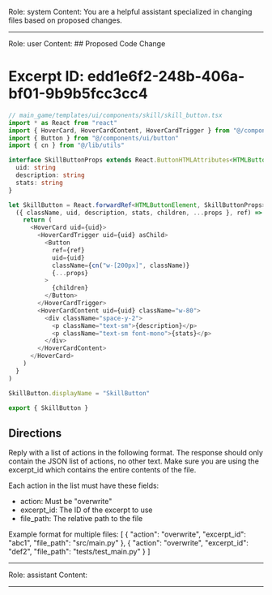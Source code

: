 Role: system
Content: You are a helpful assistant specialized in changing files based on proposed changes.
__________________
Role: user
Content: ## Proposed Code Change
# Excerpt ID: edd1e6f2-248b-406a-bf01-9b9b5fcc3cc4
```typescript
// main_game/templates/ui/components/skill/skill_button.tsx
import * as React from "react"
import { HoverCard, HoverCardContent, HoverCardTrigger } from "@/components/ui/hover-card"
import { Button } from "@/components/ui/button"
import { cn } from "@/lib/utils"

interface SkillButtonProps extends React.ButtonHTMLAttributes<HTMLButtonElement> {
  uid: string
  description: string
  stats: string
}

let SkillButton = React.forwardRef<HTMLButtonElement, SkillButtonProps>(
  ({ className, uid, description, stats, children, ...props }, ref) => {
    return (
      <HoverCard uid={uid}>
        <HoverCardTrigger uid={uid} asChild>
          <Button
            ref={ref}
            uid={uid}
            className={cn("w-[200px]", className)}
            {...props}
          >
            {children}
          </Button>
        </HoverCardTrigger>
        <HoverCardContent uid={uid} className="w-80">
          <div className="space-y-2">
            <p className="text-sm">{description}</p>
            <p className="text-sm font-mono">{stats}</p>
          </div>
        </HoverCardContent>
      </HoverCard>
    )
  }
)

SkillButton.displayName = "SkillButton"

export { SkillButton }
```

## Directions
Reply with a list of actions in the following format. The response should only contain the JSON list of actions, no other text.
Make sure you are using the excerpt_id which contains the entire contents of the file.

Each action in the list must have these fields:
- action: Must be "overwrite"
- excerpt_id: The ID of the excerpt to use
- file_path: The relative path to the file

Example format for multiple files:
[
    {
        "action": "overwrite",
        "excerpt_id": "abc1",
        "file_path": "src/main.py"
    },
    {
        "action": "overwrite",
        "excerpt_id": "def2",
        "file_path": "tests/test_main.py"
    }
]
__________________
Role: assistant
Content: 
__________________
